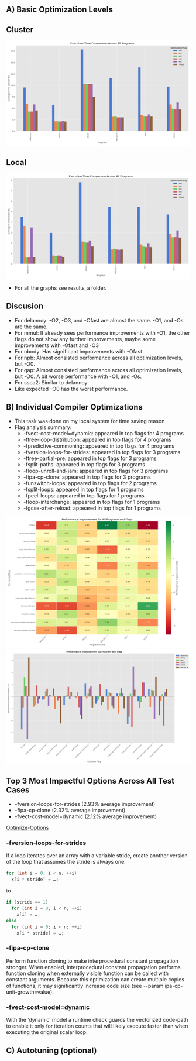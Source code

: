 A) Basic Optimization Levels
----------------------------
## Cluster
![Comparison of GCC optimization levels on cluster](results_a/optimization_summary_bars_cluster.png)
## Local
![Comparison of GCC optimization levels on local](results_a/optimization_summary_bars_local.png)
- For all the graphs see results_a folder.

## Discusion
- For delannoy: -O2, -O3, and -Ofast are almost the same. -O1, and -Os are the same.
- For mmul: It already sees performance improvements with -O1, the other flags do not show any further improvements, maybe some improvements with -Ofast and -O3
- For nbody: Has significant improvements with -Ofast
- For npb: Almost consisted performance across all optimization levels, but -O0.
- For qap: Almost consisted performance across all optimization levels, but -O0. A bit worse performance with -O1, and -Os.
- For ssca2: Similar to delannoy
- Like expected -O0 has the worst performance.


B) Individual Compiler Optimizations
------------------------------------
- This task was done on my local system for time saving reason 
- Flag analysis summary:
    - -fvect-cost-model=dynamic: appeared in top flags for 4 programs
    - -ftree-loop-distribution: appeared in top flags for 4 programs
    - -fpredictive-commoning: appeared in top flags for 4 programs
    - -fversion-loops-for-strides: appeared in top flags for 3 programs
    - -ftree-partial-pre: appeared in top flags for 3 programs
    - -fsplit-paths: appeared in top flags for 3 programs
    - -floop-unroll-and-jam: appeared in top flags for 3 programs
    - -fipa-cp-clone: appeared in top flags for 3 programs
    - -funswitch-loops: appeared in top flags for 2 programs
    - -fsplit-loops: appeared in top flags for 1 programs
    - -fpeel-loops: appeared in top flags for 1 programs
    - -floop-interchange: appeared in top flags for 1 programs
    - -fgcse-after-reload: appeared in top flags for 1 programs

![Headmap of the flags](results_b/combined_heatmap.png)
![Combined Barchart](results_b/combined_bars.png)

## Top 3 Most Impactful Options Across All Test Cases
- -fversion-loops-for-strides (2.93% average improvement)
- -fipa-cp-clone (2.32% average improvement)
- -fvect-cost-model=dynamic (2.12% average improvement)

[Optimize-Options](https://gcc.gnu.org/onlinedocs/gcc/Optimize-Options.html)
### -fversion-loops-for-strides
If a loop iterates over an array with a variable stride, create another version of the loop that assumes the stride is always one. 

```c
for (int i = 0; i < n; ++i)
  x[i * stride] = …;
```
to 

```c	
if (stride == 1)
  for (int i = 0; i < n; ++i)
    x[i] = …;
else
  for (int i = 0; i < n; ++i)
    x[i * stride] = …;
```

### -fipa-cp-clone

Perform function cloning to make interprocedural constant propagation stronger. When enabled, interprocedural constant propagation performs function cloning when externally visible function can be called with constant arguments. Because this optimization can create multiple copies of functions, it may significantly increase code size (see --param ipa-cp-unit-growth=value).

### -fvect-cost-model=dynamic

With the ‘dynamic’ model a runtime check guards the vectorized code-path to enable it only for iteration counts that will likely execute faster than when executing the original scalar loop.


C) Autotuning (optional)
------------------------